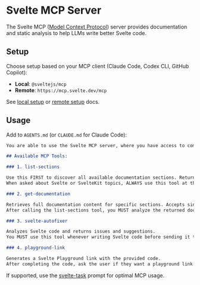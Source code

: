 # Svelte MCP Server

The Svelte MCP ([Model Context Protocol](https://modelcontextprotocol.io/docs/getting-started/intro)) server provides documentation and static analysis to help LLMs write better Svelte code.

## Setup

Choose setup based on your MCP client (Claude Code, Codex CLI, GitHub Copilot):
- **Local**: `@sveltejs/mcp`
- **Remote**: `https://mcp.svelte.dev/mcp`

See [local setup](local-setup) or [remote setup](remote-setup) docs.

## Usage

Add to `AGENTS.md` (or `CLAUDE.md` for Claude Code):

```md
You are able to use the Svelte MCP server, where you have access to comprehensive Svelte 5 and SvelteKit documentation. Here's how to use the available tools effectively:

## Available MCP Tools:

### 1. list-sections

Use this FIRST to discover all available documentation sections. Returns a structured list with titles, use_cases, and paths.
When asked about Svelte or SvelteKit topics, ALWAYS use this tool at the start of the chat to find relevant sections.

### 2. get-documentation

Retrieves full documentation content for specific sections. Accepts single or multiple sections.
After calling the list-sections tool, you MUST analyze the returned documentation sections (especially the use_cases field) and then use the get-documentation tool to fetch ALL documentation sections that are relevant for the user's task.

### 3. svelte-autofixer

Analyzes Svelte code and returns issues and suggestions.
You MUST use this tool whenever writing Svelte code before sending it to the user. Keep calling it until no issues or suggestions are returned.

### 4. playground-link

Generates a Svelte Playground link with the provided code.
After completing the code, ask the user if they want a playground link. Only call this tool after user confirmation and NEVER if code was written to files in their project.
```

If supported, use the [svelte-task](prompts#svelte-task) prompt for optimal MCP usage.